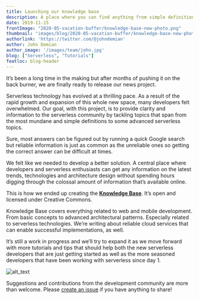 ```yaml
---
title: Launching our knowledge base
description: A place where you can find anything from simple definitions to advanced serverless tips.
date: 2019-11-15
frontImage: "2020-05-vacation-buffer/knowledge-base-new-photo.png"
thumbnail: "images/blog/2020-05-vacation-buffer/knowledge-base-new-photo.png"
authorlink: 'https://twitter.com/@johndemian'
author: John Demian
author_image: '/images/team/john.jpg'
blog: ["Serverless", "Tutorials"]
featloc: blog-header
---
```

It’s been a long time in the making but after months of pushing it on the back burner, we are finally ready to release our news project.

Serverless technology has evolved at a thrilling pace. As a result of the rapid growth and expansion of this whole new space, many developers felt overwhelmed.  Our goal, with this project, is to provide clarity and information to the serverless community by tackling topics that span from the most mundane and simple definitions to some advanced serverless topics.

Sure, most answers can be figured out by running a quick Google search but reliable information is just as common as the unreliable ones so getting the correct answer can be difficult at times.

We felt like we needed to develop a better solution. A central place where developers and serverless enthusiasts can get any information on the latest trends, technologies and architecture design without spending hours digging through the colossal amount of information that’s available online.

This is how we ended up creating the **[Knowledge Base](https://dashbird.io/knowledge-base/?utm_source=dashbird-site&utm_medium=blog&utm_campaign=knowledge-base&utm_content=announcement)**. It’s open and licensed under Creative Commons.

Knowledge Base covers everything related to web and mobile development. From basic concepts to advanced architectural patterns. Especially related to serverless technologies. We’re writing about reliable cloud services that can enable successful implementations, as well.

It’s still a work in progress and we’ll try to expand it as we move forward with more tutorials and tips that should help both the new serverless developers that are just getting started as well as the more seasoned developers that have been working with serverless since day 1.


![alt_text](/images/blog/2019-11-15/kb-snapshot.png "Knowledge base")


Suggestions and contributions from the development community are more than welcome. Please [create an issue](https://github.com/dashbird/site/issues) if you have anything to share!
